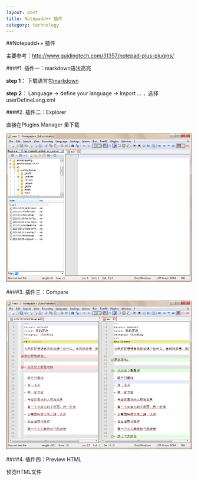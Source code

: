 ```yaml
---
layout: post
title: Notepadd++ 插件
category: technology
---
```


##Notepadd++ 插件

主要参考：<http://www.guidingtech.com/31357/notepad-plus-plugins/>

####1. 插件一：markdown语法高亮

**step 1**： 下载语言包[markdown][1]

**step 2**： Language -> define your language -> Import ... ，选择userDefineLang.xml

####2. 插件二：Explorer

直接在Plugins Manager 里下载

![Alt Explorer][explorer]

####3. 插件三：Compare

![Alt Compare][compare]

####4. 插件四：Preview HTML

预览HTML文件

[1]: https://github.com/Edditoria/markdown_npp_zenburn/archive/master.zip    "markdown"

[explorer]: /image/explorer.png
[compare]: /image/compare.png